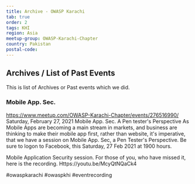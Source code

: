 ```yaml
---
title: Archive - OWASP Karachi
tab: true
order: 2
tags: KHI
region: Asia
meetup-group: OWASP-Karachi-Chapter
country: Pakistan
postal-code: 
---
```


## Archives / List of Past Events

This is list of Archives or Past events which we did. 

### Mobile App. Sec. 
https://www.meetup.com/OWASP-Karachi-Chapter/events/276516990/
Saturday, February 27, 2021
Mobile App. Sec. A Pen tester's Perspective
As Mobile Apps are becoming a main stream in markets, and business are thinking to make their mobile app first, rather than website, it's imperative, that we have a session on Mobile App. Sec, a Pen Tester's Perspective.
Be sure to logon to Facebook, this Saturday, 27 Feb 2021 at 1900 hours.

Mobile Application Security session. For those of you, who have missed it, here is the recording.
Https://youtu.be/McyQtNQaCk4

#owaspkarachi #owaspkhi #eventrecording


